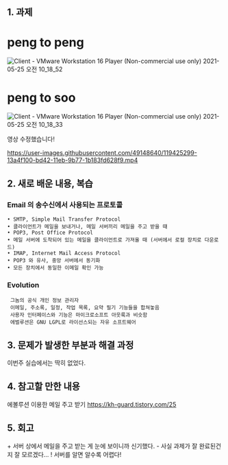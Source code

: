 ## 1. 과제 

# peng to peng
![Client - VMware Workstation 16 Player (Non-commercial use only) 2021-05-25 오전 10_18_52](https://user-images.githubusercontent.com/49148640/119425706-d55c0180-bd42-11eb-9ea4-6d2da99033cd.png)

# peng to soo
![Client - VMware Workstation 16 Player (Non-commercial use only) 2021-05-25 오전 10_18_33](https://user-images.githubusercontent.com/49148640/119425730-dbea7900-bd42-11eb-9e09-50d03344ed5c.png)




영상 수정했습니다!

https://user-images.githubusercontent.com/49148640/119425299-13a4f100-bd42-11eb-9b77-1b183fd628f9.mp4




## 2. 새로 배운 내용, 복습
### Email 의 송수신에서 사용되는 프로토콜
~~~
• SMTP, Simple Mail Transfer Protocol
• 클라이언트가 메일을 보내거나, 메일 서버끼리 메일을 주고 받을 때
• POP3, Post Office Protocol
• 메일 서버에 도착되어 있는 메일을 클라이언트로 가져올 때 (서버에서 로컬 장치로 다운로드)
• IMAP, Internet Mail Access Protocol
• POP3 와 유사, 중앙 서버에서 동기화
• 모든 장치에서 동일한 이메일 확인 가능
~~~

### Evolution
~~~
 그놈의 공식 개인 정보 관리자
 이메일, 주소록, 일정, 작업 목록, 요약 필기 기능들을 합쳐놓음
 사용자 인터페이스와 기능은 마이크로소프트 아웃룩과 비슷함
 에벌루션은 GNU LGPL로 라이선스되는 자유 소프트웨어

~~~


## 3. 문제가 발생한 부분과 해결 과정
이번주 실습에서는 딱히 없었다.  



## 4. 참고할 만한 내용  
에볼루션 이용한 메일 주고 받기
https://kh-guard.tistory.com/25   


## 5. 회고
\+ 서버 상에서 메일을 주고 받는 게 눈에 보이니까 신기했다.
\- 사실 과제가 잘 완료된건지 잘 모르겠다...
\! 서버를 알면 알수록 어렵다!
